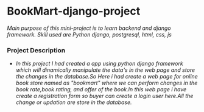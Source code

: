 # BookMart-django-project
   *Main purpose of this mini-project is to learn backend and django framework. Skill used are Python django, postgresql, html, css, js* 
### Project Description
  - *In this project I had created a app using python django framework which will dinamically manipulate the data's in the web page and store the changes in the database.So Here i had create a web page for online book store named as "bookmart" where we can perform changes in the book rate,book rating, and offer of the book.In this web page i have create a registration form so buyer can create a login user here.All the change or updation are store in the database.* 
